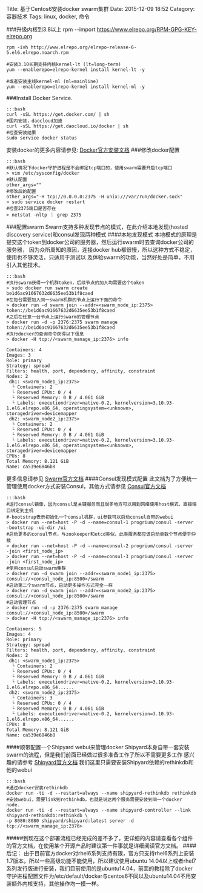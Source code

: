 Title: 基于Centos6安装docker swarm集群
Date: 2015-12-09 18:52
Category: 容器技术
Tags: linux, docker, 命令

###升级内核到3.8以上
    rpm --import https://www.elrepo.org/RPM-GPG-KEY-elrepo.org

    rpm -ivh http://www.elrepo.org/elrepo-release-6-5.el6.elrepo.noarch.rpm

    #安装3.10长期支持内核kernel-lt (lt=long-term)
    yum --enablerepo=elrepo-kernel install kernel-lt -y

    #或者安装主线kernel-ml (ml=mainline)
    yum --enablerepo=elrepo-kernel install kernel-ml -y

###Install Docker Service.

    :::bash
    curl -sSL https://get.docker.com/ | sh
    #国内安装，daocloud加速
    curl -sSL https://get.daocloud.io/docker | sh
    #检查安装结果
    sudo service docker status
安装docker的更多内容请参见: [Docker官方安装文档](http://docs.docker.com/engine/installation/)
###修改docker配置

    :::bash
    #默认情况下docker守护进程是不会绑定tcp端口的，使用swarm需要开启tcp端口
    > vim /etc/sysconfig/docker
    #默认配置
    other_args=""
    #修改后的配置
    other_args="-H tcp://0.0.0.0:2375 -H unix:///var/run/docker.sock"
    > sudo service docker restart
    #检查2375端口是否存在
    > netstat -nltp ｜ grep 2375

###配置swarm
Swarm支持多种发现节点的模式，在此介绍本地发现(hosted discovery service)和consul发现两种模式
####本地发现模式
本地模式的原理是提交这个token到docker公司的服务器，然后运行swarm时去查询docker公司的服务器，
因为众所周知的原因，连接docker hub都很慢，所以这种方式不稳定，使用也不够灵活，只适用于测试以
及体验swarm的功能，当然好处是简单，不用引入其他技术。

    :::bash
    #执行swarm获得一个机群token，后续节点的加入均需要这个token
    > sudo docker run swarm create
    be1d6ac91667632d6635ee53b1f8caed
    #在每台需要加入同一swarm机群的节点上运行下面的命令
    > docker run -d swarm join --addr=<swarm_node_ip:2375> token://be1d6ac91667632d6635ee53b1f8caed
    #之后在任意一台节点上运行swarm的管理节点
    > docker run -d -p 2376:2375 swarm manage token://be1d6ac91667632d6635ee53b1f8caed
    #执行docker的查询命令获得以下信息 
    > docker -H tcp://<swarm_manage_ip:2376> info

    Containers: 4
    Images: 3
    Role: primary
    Strategy: spread
    Filters: health, port, dependency, affinity, constraint
    Nodes: 2
     dh1: <swarm_node1_ip:2375>
      └ Containers: 2
      └ Reserved CPUs: 0 / 4
      └ Reserved Memory: 0 B / 4.061 GiB
      └ Labels: executiondriver=native-0.2, kernelversion=3.10.93-1.el6.elrepo.x86_64, operatingsystem=<unknown>, storagedriver=devicemapper
     dh2: <swarm_node2_ip:2375>
      └ Containers: 2
      └ Reserved CPUs: 0 / 4
      └ Reserved Memory: 0 B / 4.061 GiB
      └ Labels: executiondriver=native-0.2, kernelversion=3.10.93-1.el6.elrepo.x86_64, operatingsystem=<unknown>, storagedriver=devicemapper
    CPUs: 8
    Total Memory: 8.121 GiB
    Name: ca539e6846b8
更多信息请参见 [Swarm官方文档]([https://docs.docker.com/v1.5/swarm/discovery/#using-the-hosted-discovery-service)
####Consul发现模式配置
此文档为了方便统一管理使用docker方式安装Consul，其他方式请参见 [Consul官方文档](https://www.consul.io/docs/guides/index.html)

    :::bash
    #运行consul镜像，因为consul是关键服务而且很多地方可以用到网络使用host模式，直接端口绑定到主机
    #-bootstrap表示初始化一个consul机群，ui参数可以启动consul自带的webui
    > docker run --net=host -P -d --name=consul-1 progrium/consul -server -bootstrap -ui-dir /ui
    #启动更多的consul节点，与zookeeper和etcd类似，此类服务都应该启动单数个节点便于仲裁
    > docker run --net=host -P -d --name=consul-2 progrium/consul -server -join <first_node_ip>
    > docker run --net=host -P -d --name=consul-3 progrium/consul -server -join <first_node_ip>
    #使用consul启动swarm集群
    > docker run -d swarm join --addr=<swarm_node1_ip:2375> consul://<consul_node_ip:8500>/swarm
    #启动第二个swarm节点，启动更多操作方式完全一样
    > docker run -d swarm join --addr=<swarm_node2_ip:2375> consul://<consul_node_ip:8500>/swarm
    #启动管理节点
    > docker run -d -p 2376:2375 swarm manage consul://<consul_node_ip:8500>/swarm
    > docker -H tcp://<swarm_manage_ip:2376> info
    
    Containers: 5
    Images: 4
    Role: primary
    Strategy: spread
    Filters: health, port, dependency, affinity, constraint
    Nodes: 2
     dh1: <swarm_node1_ip:2375>
      └ Containers: 2
      └ Reserved CPUs: 0 / 4
      └ Reserved Memory: 0 B / 4.061 GiB
      └ Labels: executiondriver=native-0.2, kernelversion=3.10.93-1.el6.elrepo.x86_64......
     dh2: <swarm_node2_ip:2375>
      └ Containers: 3
      └ Reserved CPUs: 0 / 4
      └ Reserved Memory: 0 B / 4.061 GiB
      └ Labels: executiondriver=native-0.2, kernelversion=3.10.93-1.el6.elrepo.x86_64......
    CPUs: 8
    Total Memory: 8.121 GiB
    Name: ca539e6846b8

####顺带配置一个Shipyard webui来管理docker
Shipyard本身自带一套安装swarm的流程，但是我们前面已经做过很多准备工作了所以不需要更多工作
感兴趣的请参考 [Shipyard官方文档](http://shipyard-project.com/docs/deploy/automated/)
我们这里只需要安装Shipyard依赖的rethinkdb和他的webui

    :::bash
    #通过docker安装rethinkdb
    docker run -ti -d --restart=always --name shipyard-rethinkdb rethinkdb
    #安装webui，需要link到rethinkdb，也就是说这两个服务需要安装到同一个docker node.
    docker run -ti -d --restart=always --name shipyard-controller --link shipyard-rethinkdb:rethinkdb \
    -p 8080:8080 shipyard/shipyard:latest server -d tcp://<swarm_manage_ip:2376>
#####到现在这个部署流程已经完成的差不多了，更详细的内容请查看各个组件的官方文档，在使用某个开源产品时建议第一件事就是详细阅读官方文档。
####后记：
由于目前官方docker对rhel6系列支持有限，官方只支持rhel6系列上安装1.7版本，所以一些高级功能不能使用，所以建议使用ubuntu 14.04以上或者rhel7系列发行版进行安装，我们目前使用的是ubuntu14.04，前面的教程除了docker守护进程配置文件为/etc/default/docker与centos6不同以及ubuntu14.04不用安装额外内核支持，其他操作均一摸一样。
